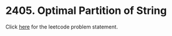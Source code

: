 
# 2405. Optimal Partition of String

Click [here](https://leetcode.com/problems/optimal-partition-of-string/) for the leetcode problem statement.
